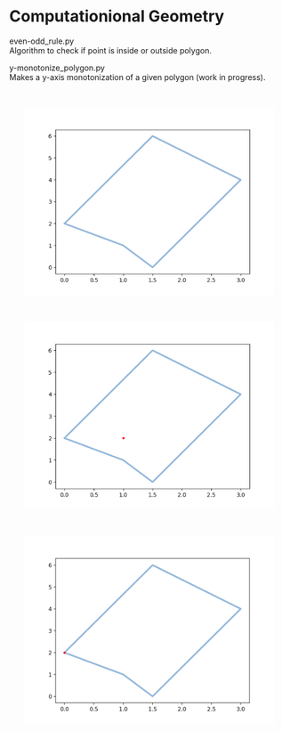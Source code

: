 # Computationional Geometry

even-odd_rule.py<br>
Algorithm to check if point is inside or outside polygon.

y-monotonize_polygon.py<br>
Makes a y-axis monotonization of a given polygon (work in progress).

<br>
<p align="center">
<img src="https://github.com/romba050/comput_geo/blob/master/readme_images/poly.png" width=450></img>
</p>

<br>
<p align="center">
<img src="https://github.com/romba050/comput_geo/blob/master/readme_images/monotone_poly_w_point.png" width=450></img>
</p>

<br>
<p align="center">
<img src="https://github.com/romba050/comput_geo/blob/master/readme_images/Figure_1.png" width=450></img>
</p>
